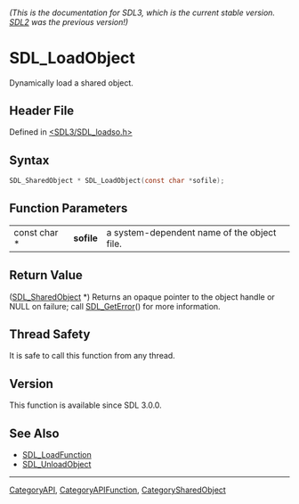 ###### (This is the documentation for SDL3, which is the current stable version. [SDL2](https://wiki.libsdl.org/SDL2/) was the previous version!)
# SDL_LoadObject

Dynamically load a shared object.

## Header File

Defined in [<SDL3/SDL_loadso.h>](https://github.com/libsdl-org/SDL/blob/main/include/SDL3/SDL_loadso.h)

## Syntax

```c
SDL_SharedObject * SDL_LoadObject(const char *sofile);
```

## Function Parameters

|              |            |                                             |
| ------------ | ---------- | ------------------------------------------- |
| const char * | **sofile** | a system-dependent name of the object file. |

## Return Value

([SDL_SharedObject](SDL_SharedObject) *) Returns an opaque pointer to the
object handle or NULL on failure; call [SDL_GetError](SDL_GetError)() for
more information.

## Thread Safety

It is safe to call this function from any thread.

## Version

This function is available since SDL 3.0.0.

## See Also

- [SDL_LoadFunction](SDL_LoadFunction)
- [SDL_UnloadObject](SDL_UnloadObject)

----
[CategoryAPI](CategoryAPI), [CategoryAPIFunction](CategoryAPIFunction), [CategorySharedObject](CategorySharedObject)

